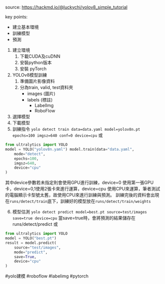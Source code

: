 source: 
https://hackmd.io/@luckychi/yolov8_simple_tutorial

key points:
* 建立基本環境
* 訓練模型
* 預測

1. 建立環境
	1. 下載CUDA及cuDNN
	2. 安裝python版本
	3. 安裝 pyTorch
2. YOLOv8模型訓練
	1. 準備圖片影像資料
	2. 分為train, valid, test資料夾
		* images (圖片)
		* labels (標註)
			* LabelImg
			* RoboFlow
3. 選擇模型
4. 下載模型
5. 訓練指令
`yolo detect train data=data.yaml model=yolov8n.pt epochs=100 imgsz=640 conf=0 device=cpu`
或
```python
from ultralytics import YOLO 
model = YOLO("yolov8n.yaml") model.train(data="data.yaml", 
	mode="detect", 
	epochs=100, 
	imgsz=640, 
	device="cpu"
)
```
其中device參數若未指定則會使用GPU進行訓練，device=0 使用第一張GPU卡，device=0,1使用2張卡來進行運算，device=cpu 使用CPU來運算，筆者測試的電腦顯示卡型號太舊，故使用CPU來進行訓練與預測。
訓練完後的資料會出現在`runs/detect/train`底下，訓練好的模型放在`runs/detect/train/weights`

6. 模型估測
`yolo detect predict model=best.pt source=test/images save=true device=cpu`
當save=true時，會將預測的結果儲存在runs/detect/predict
或
```python
from ultralytics import YOLO 
model = YOLO("best.pt") 
result = model.predict( 
	source="test/images", 
	mode="predict", 
	save=True, 
	device="cpu" 
)
```

#yolo建模 #roboflow #labelimg #pytorch